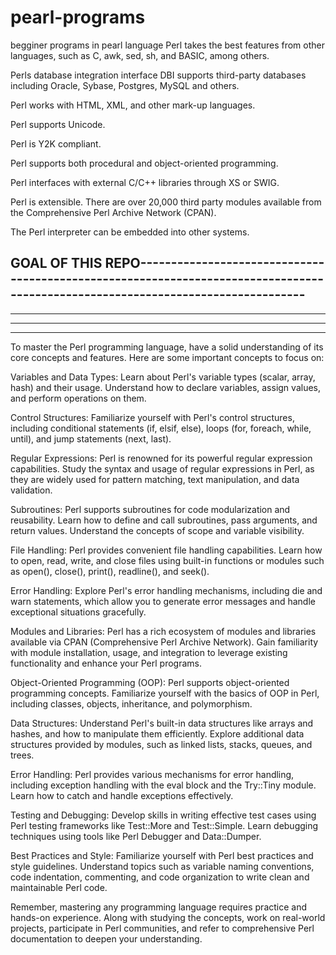 # pearl-programs
begginer programs in pearl language
Perl takes the best features from other languages, such as C, awk, sed, sh, and BASIC, among others.

Perls database integration interface DBI supports third-party databases including Oracle, Sybase, Postgres, MySQL and others.

Perl works with HTML, XML, and other mark-up languages.

Perl supports Unicode.

Perl is Y2K compliant.

Perl supports both procedural and object-oriented programming.

Perl interfaces with external C/C++ libraries through XS or SWIG.

Perl is extensible. There are over 20,000 third party modules available from the Comprehensive Perl Archive Network (CPAN).

The Perl interpreter can be embedded into other systems.

GOAL OF THIS REPO---------------------------------------------------------------------------------------------------------------------------------
----------------------------------------------------------------------------------------------------------------------------------------
------------------------------------------------------------------------------------------------------------------------------------
-----------------------------------------------------------------------------------------------------------------------------
-----------------------------------------------------------------------------------------------------------------------
To master the Perl programming language, have a solid understanding of its core concepts and features. Here are some important concepts to focus on:

Variables and Data Types: Learn about Perl's variable types (scalar, array, hash) and their usage. Understand how to declare variables, assign values, and perform operations on them.

Control Structures: Familiarize yourself with Perl's control structures, including conditional statements (if, elsif, else), loops (for, foreach, while, until), and jump statements (next, last).

Regular Expressions: Perl is renowned for its powerful regular expression capabilities. Study the syntax and usage of regular expressions in Perl, as they are widely used for pattern matching, text manipulation, and data validation.

Subroutines: Perl supports subroutines for code modularization and reusability. Learn how to define and call subroutines, pass arguments, and return values. Understand the concepts of scope and variable visibility.

File Handling: Perl provides convenient file handling capabilities. Learn how to open, read, write, and close files using built-in functions or modules such as open(), close(), print(), readline(), and seek().

Error Handling: Explore Perl's error handling mechanisms, including die and warn statements, which allow you to generate error messages and handle exceptional situations gracefully.

Modules and Libraries: Perl has a rich ecosystem of modules and libraries available via CPAN (Comprehensive Perl Archive Network). Gain familiarity with module installation, usage, and integration to leverage existing functionality and enhance your Perl programs.

Object-Oriented Programming (OOP): Perl supports object-oriented programming concepts. Familiarize yourself with the basics of OOP in Perl, including classes, objects, inheritance, and polymorphism.

Data Structures: Understand Perl's built-in data structures like arrays and hashes, and how to manipulate them efficiently. Explore additional data structures provided by modules, such as linked lists, stacks, queues, and trees.

Error Handling: Perl provides various mechanisms for error handling, including exception handling with the eval block and the Try::Tiny module. Learn how to catch and handle exceptions effectively.

Testing and Debugging: Develop skills in writing effective test cases using Perl testing frameworks like Test::More and Test::Simple. Learn debugging techniques using tools like Perl Debugger and Data::Dumper.

Best Practices and Style: Familiarize yourself with Perl best practices and style guidelines. Understand topics such as variable naming conventions, code indentation, commenting, and code organization to write clean and maintainable Perl code.

Remember, mastering any programming language requires practice and hands-on experience. Along with studying the concepts, work on real-world projects, participate in Perl communities, and refer to comprehensive Perl documentation to deepen your understanding.

